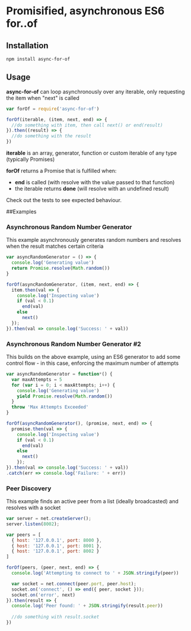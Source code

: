# Promisified, asynchronous ES6 for..of

## Installation

```
npm install async-for-of
```
## Usage
**async-for-of** can loop asynchronously over any iterable, only requesting the item when "next" is called

```js
var forOf = require('async-for-of')

forOf(iterable, (item, next, end) => { 
  //do something with item, then call next() or end(result)
}).then((result) => {
  //do something with the result
})
```

**iterable** is an array, generator, function or custom iterable of any type (typically Promises)

**forOf** returns a Promise that is fulfilled when:

- **end** is called (with resolve with the value passed to that function)
- the iterable returns **done** (will resolve with an undefined result)

Check out the tests to see expected behaviour.

##Examples
### Asynchronous Random Number Generator
This example asynchronously generates random numbers and resolves when the result matches certain criteria

```js
var asyncRandomGenerator = () => {
  console.log('Generating value')
  return Promise.resolve(Math.random())
}

forOf(asyncRandomGenerator, (item, next, end) => {
  item.then(val => {
    console.log('Inspecting value')
    if (val < 0.1)
      end(val)
    else
      next()
  });
}).then(val => console.log('Success: ' + val))
```

### Asynchronous Random Number Generator #2
This builds on the above example, using an ES6 generator to add some control flow - in this case, enforcing the maximum number of attempts

```js
var asyncRandomGenerator = function*() {
  var maxAttempts = 5
  for (var i = 0; i < maxAttempts; i++) {
    console.log('Generating value')
    yield Promise.resolve(Math.random())
  }
  throw 'Max Attempts Exceeded'
}

forOf(asyncRandomGenerator(), (promise, next, end) => {
  promise.then(val => {
    console.log('Inspecting value')
    if (val < 0.1)
      end(val)
    else
      next()
    });
}).then(val => console.log('Success: ' + val))
.catch(err => console.log('Failure: ' + err))
```


### Peer Discovery
This example finds an active peer from a list (ideally broadcasted) and resolves with a socket

```js
var server = net.createServer();
server.listen(8002);

var peers = [
  { host: '127.0.0.1', port: 8000 },
  { host: '127.0.0.1', port: 8001 },
  { host: '127.0.0.1', port: 8002 }
]

forOf(peers, (peer, next, end) => {
  console.log('Attempting to connect to ' + JSON.stringify(peer))

  var socket = net.connect(peer.port, peer.host);
  socket.on('connect', () => end({ peer, socket }));
  socket.on('error', next)
}).then(result => {
  console.log('Peer found: ' + JSON.stringify(result.peer))
  
  //do something with result.socket
})
```